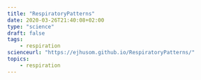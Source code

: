 ```yaml
---
title: "RespiratoryPatterns"
date: 2020-03-26T21:40:08+02:00
type: "science"
draft: false
tags:
    - respiration
scienceurl: "https://ejhusom.github.io/RespiratoryPatterns/"
topics:
    - respiration
---
```


